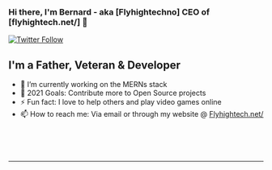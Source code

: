 <!--
**flyhightech/flyhightech** is a ✨ _special_ ✨ repository because its `README.md` (this file) appears on your GitHub profile.

Here are some ideas to get you started:

- 🌱 I’m currently learning ... SwiftUI and Javascript
- 🤔 I’m looking for help with ... Learning more react.js and vanilla javascript
- 💬 Ask me about ...
- 😄 Pronouns: ...
- ⚡ Fun fact: ...
-->
### Hi there, I'm Bernard - aka [Flyhightechno] CEO of [flyhightech.net/] 👋

[![Twitter Follow](https://img.shields.io/twitter/follow/flyhightechno?color=1DA1F2&logo=twitter&style=for-the-badge)](https://twitter.com/flyhightechno)

## I'm a Father, Veteran & Developer

- 🔭 I’m currently working on the MERNs stack
- 🥅 2021 Goals: Contribute more to Open Source projects
- ⚡ Fun fact: I love to help others and play video games online
- 📫 How to reach me: Via email or through my website @ <a href="https://flyhightech.net/"> Flyhightech.net/ </a>

<br />
<br />
<br />

---


